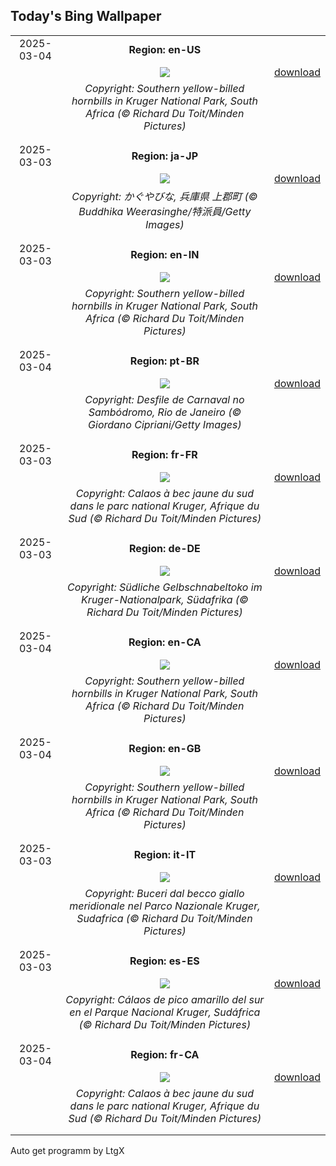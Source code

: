 ## Today's Bing Wallpaper
|      |      |      |
| :----: | :----: | :----: |
|2025-03-04|**Region: en-US**||
||![](https://www.bing.com/th?id=OHR.HornbillPair_EN-US3168408482_UHD.jpg&pid=hp&w=1152&h=648&rs=1&c=4)| [download](https://www.bing.com/th?id=OHR.HornbillPair_EN-US3168408482_UHD.jpg)|
||*Copyright: Southern yellow-billed hornbills in Kruger National Park, South Africa (© Richard Du Toit/Minden Pictures)*
||
|||
|2025-03-03|**Region: ja-JP**||
||![](https://www.bing.com/th?id=OHR.Hinamatsuri2025_JA-JP2146557406_UHD.jpg&pid=hp&w=1152&h=648&rs=1&c=4)| [download](https://www.bing.com/th?id=OHR.Hinamatsuri2025_JA-JP2146557406_UHD.jpg)|
||*Copyright: かぐやびな, 兵庫県 上郡町 (© Buddhika Weerasinghe/特派員/Getty Images)*
||
|||
|2025-03-03|**Region: en-IN**||
||![](https://www.bing.com/th?id=OHR.HornbillPair_EN-IN8859837972_UHD.jpg&pid=hp&w=1152&h=648&rs=1&c=4)| [download](https://www.bing.com/th?id=OHR.HornbillPair_EN-IN8859837972_UHD.jpg)|
||*Copyright: Southern yellow-billed hornbills in Kruger National Park, South Africa (© Richard Du Toit/Minden Pictures)*
||
|||
|2025-03-04|**Region: pt-BR**||
||![](https://www.bing.com/th?id=OHR.Carnaval2024_PT-BR2466690213_UHD.jpg&pid=hp&w=1152&h=648&rs=1&c=4)| [download](https://www.bing.com/th?id=OHR.Carnaval2024_PT-BR2466690213_UHD.jpg)|
||*Copyright: Desfile de Carnaval no Sambódromo, Rio de Janeiro (© Giordano Cipriani/Getty Images)*
||
|||
|2025-03-03|**Region: fr-FR**||
||![](https://www.bing.com/th?id=OHR.HornbillPair_FR-FR3828518426_UHD.jpg&pid=hp&w=1152&h=648&rs=1&c=4)| [download](https://www.bing.com/th?id=OHR.HornbillPair_FR-FR3828518426_UHD.jpg)|
||*Copyright: Calaos à bec jaune du sud dans le parc national Kruger, Afrique du Sud (© Richard Du Toit/Minden Pictures)*
||
|||
|2025-03-03|**Region: de-DE**||
||![](https://www.bing.com/th?id=OHR.HornbillPair_DE-DE7709056749_UHD.jpg&pid=hp&w=1152&h=648&rs=1&c=4)| [download](https://www.bing.com/th?id=OHR.HornbillPair_DE-DE7709056749_UHD.jpg)|
||*Copyright: Südliche Gelbschnabeltoko im Kruger-Nationalpark, Südafrika (© Richard Du Toit/Minden Pictures)*
||
|||
|2025-03-04|**Region: en-CA**||
||![](https://www.bing.com/th?id=OHR.HornbillPair_EN-CA9068536722_UHD.jpg&pid=hp&w=1152&h=648&rs=1&c=4)| [download](https://www.bing.com/th?id=OHR.HornbillPair_EN-CA9068536722_UHD.jpg)|
||*Copyright: Southern yellow-billed hornbills in Kruger National Park, South Africa (© Richard Du Toit/Minden Pictures)*
||
|||
|2025-03-04|**Region: en-GB**||
||![](https://www.bing.com/th?id=OHR.HornbillPair_EN-GB2589125332_UHD.jpg&pid=hp&w=1152&h=648&rs=1&c=4)| [download](https://www.bing.com/th?id=OHR.HornbillPair_EN-GB2589125332_UHD.jpg)|
||*Copyright: Southern yellow-billed hornbills in Kruger National Park, South Africa (© Richard Du Toit/Minden Pictures)*
||
|||
|2025-03-03|**Region: it-IT**||
||![](https://www.bing.com/th?id=OHR.HornbillPair_IT-IT0150079379_UHD.jpg&pid=hp&w=1152&h=648&rs=1&c=4)| [download](https://www.bing.com/th?id=OHR.HornbillPair_IT-IT0150079379_UHD.jpg)|
||*Copyright: Buceri dal becco giallo meridionale nel Parco Nazionale Kruger, Sudafrica (© Richard Du Toit/Minden Pictures)*
||
|||
|2025-03-03|**Region: es-ES**||
||![](https://www.bing.com/th?id=OHR.HornbillPair_ES-ES6520167475_UHD.jpg&pid=hp&w=1152&h=648&rs=1&c=4)| [download](https://www.bing.com/th?id=OHR.HornbillPair_ES-ES6520167475_UHD.jpg)|
||*Copyright: Cálaos de pico amarillo del sur en el Parque Nacional Kruger, Sudáfrica (© Richard Du Toit/Minden Pictures)*
||
|||
|2025-03-04|**Region: fr-CA**||
||![](https://www.bing.com/th?id=OHR.HornbillPair_FR-CA4028763796_UHD.jpg&pid=hp&w=1152&h=648&rs=1&c=4)| [download](https://www.bing.com/th?id=OHR.HornbillPair_FR-CA4028763796_UHD.jpg)|
||*Copyright: Calaos à bec jaune du sud dans le parc national Kruger, Afrique du Sud (© Richard Du Toit/Minden Pictures)*
||
|||

Auto get programm by LtgX
